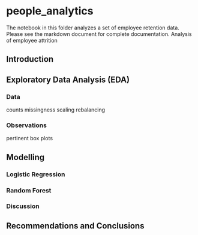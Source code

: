 # people_analytics
The notebook in this folder analyzes a set of employee retention data. Please see the markdown document for complete documentation.
Analysis of employee attrition

## Introduction
## Exploratory Data Analysis (EDA)
 ### Data
  counts
  missingness
  scaling
  rebalancing
 ### Observations
 pertinent box plots
## Modelling
### Logistic Regression
### Random Forest
### Discussion
## Recommendations and Conclusions
